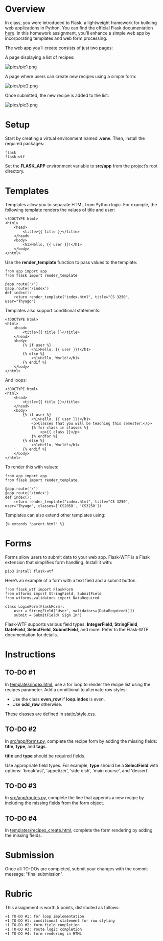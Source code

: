 # Overview

In class, you were introduced to Flask, a lightweight framework for building web applications in Python. You can find the official Flask documentation [here](https://flask.palletsprojects.com/en/stable/). In this homework assignment, you’ll enhance a simple web app by incorporating templates and web form processing.

The web app you’ll create consists of just two pages:

A page displaying a list of recipes:

![pics/pic1.png](pics/pic1.png)

A page where users can create new recipes using a simple form:

![pics/pic2.png](pics/pic2.png)

Once submitted, the new recipe is added to the list:

![pics/pic3.png](pics/pic3.png)

# Setup

Start by creating a virtual environment named **.venv.** Then, install the required packages:

```
flask
flask-wtf
```

Set the **FLASK_APP** environment variable to **src/app** from the project’s root directory.

# Templates

Templates allow you to separate HTML from Python logic. For example, the following template renders the values of title and user:

```
<!DOCTYPE html>
<html>
    <head>
        <title>{{ title }}</title>
    </head>
    <body>
        <h1>Hello, {{ user }}!</h1>
    </body>
</html>
```

Use the **render_template** function to pass values to the template:

```
from app import app
from flask import render_template

@app.route('/')
@app.route('/index')
def index():
    return render_template("index.html", title="CS 3250", user="Thyago")
```

Templates also support conditional statements:

```
<!DOCTYPE html>
<html>
    <head>
        <title>{{ title }}</title>
    </head>
    <body>
        {% if user %}
            <h1>Hello, {{ user }}!</h1>
        {% else %}
            <h1>Hello, World!</h1>
        {% endif %}
    </body>
</html>
```

And loops:

```
<!DOCTYPE html>
<html>
    <head>
        <title>{{ title }}</title>
    </head>
    <body>
        {% if user %}
            <h1>Hello, {{ user }}!</h1>
            <p>Classes that you will be teaching this semester:</p>
            {% for class in classes %}
                <p>{{ class }}</p>
            {% endfor %}
        {% else %}
            <h1>Hello, World!</h1>
        {% endif %}
    </body>
</html>
```

To render this with values:

```
from app import app
from flask import render_template

@app.route('/')
@app.route('/index')
def index():
    return render_template("index.html", title="CS 3250", user="Thyago", classes=['CS2050', 'CS3250'])
```

Templates can also extend other templates using:

```
{% extends "parent.html" %}
```

# Forms

Forms allow users to submit data to your web app. Flask-WTF is a Flask extension that simplifies form handling. Install it with:

```
pip3 install flask-wtf
```

Here’s an example of a form with a text field and a submit button:

```
from flask_wtf import FlaskForm
from wtforms import StringField, SubmitField
from wtforms.validators import DataRequired

class LoginForm(FlaskForm):
    user = StringField('User', validators=[DataRequired()])
    submit = SubmitField('Sign In')
```

Flask-WTF supports various field types: **IntegerField**, **StringField**, **DateField**, **SelectField**, **SubmitField**, and more. Refer to the Flask-WTF documentation for details.

# Instructions 

## TO-DO #1

In [templates/index.html](templates/index.html), use a for loop to render the recipe list using the recipes parameter. Add a conditional to alternate row styles:

* Use the class **even_row** if **loop.index** is even.
* Use **odd_row** otherwise.

These classes are defined in [static/style.css](static/style.css).

## TO-DO #2

In [src/app/forms.py](src/app/forms.py), complete the recipe form by adding the missing fields: **title**, **type**, and **tags**.

**title** and **type** should be required fields. 

Use appropriate field types. For example, **type** should be a **SelectField** with options: 'breakfast', 'appetizer', 'side dish', 'main course', and 'dessert'. 

## TO-DO #3

In [src/app/routes.py](src/app/routes.py), complete the line that appends a new recipe by including the missing fields from the form object.

## TO-DO #4

In [templates/recipes_create.html](templates/recipes_create.html), complete the form rendering by adding the missing fields.

# Submission

Once all TO-DOs are completed, submit your changes with the commit message:
"final submission". 

# Rubric

This assignment is worth 5 points, distributed as follows:

```
+1 TO-DO #1: for loop implementation
+1 TO-DO #1: conditional statement for row styling
+1 TO-DO #2: form field completion
+1 TO-DO #3: route logic completion
+1 TO-DO #4: form rendering in HTML
```